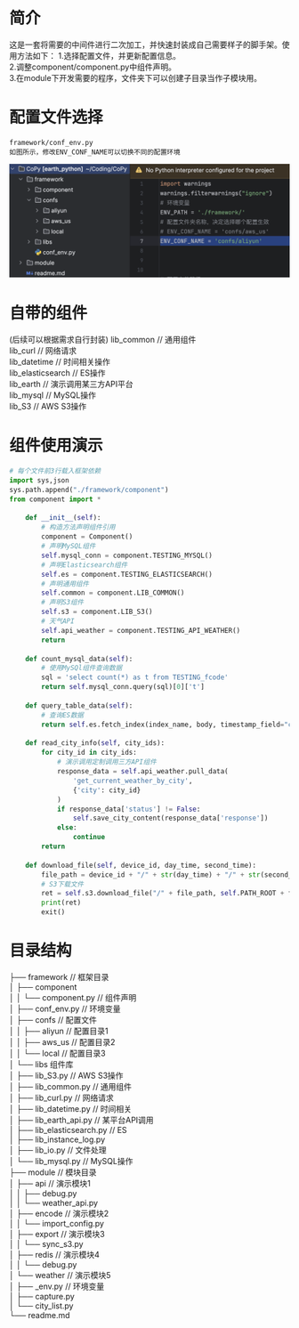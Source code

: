 # 简介
这是一套将需要的中间件进行二次加工，并快速封装成自己需要样子的脚手架。使用方法如下：
1.选择配置文件，并更新配置信息。<br />
2.调整component/component.py中组件声明。<br />
3.在module下开发需要的程序，文件夹下可以创建子目录当作子模块用。<br />

# 配置文件选择
```
framework/conf_env.py
如图所示，修改ENV_CONF_NAME可以切换不同的配置环境
```
<img src="config_screenshot.png">

# 自带的组件<br />
(后续可以根据需求自行封装)
lib_common // 通用组件 <br />
lib_curl // 网络请求 <br />
lib_datetime // 时间相关操作<br />
lib_elasticsearch // ES操作<br />
lib_earth // 演示调用某三方API平台<br />
lib_mysql // MySQL操作<br />
lib_S3 // AWS S3操作<br />
# 组件使用演示
```python
# 每个文件前3行载入框架依赖
import sys,json
sys.path.append("./framework/component")
from component import *

    def __init__(self):
        # 构造方法声明组件引用
        component = Component()
        # 声明MySQL组件
        self.mysql_conn = component.TESTING_MYSQL()
        # 声明Elasticsearch组件
        self.es = component.TESTING_ELASTICSEARCH()
        # 声明通用组件
        self.common = component.LIB_COMMON()
        # 声明S3组件
        self.s3 = component.LIB_S3()
        # 天气API         
        self.api_weather = component.TESTING_API_WEATHER()
        return
    
    def count_mysql_data(self):
        # 使用MySQl组件查询数据
        sql = 'select count(*) as t from TESTING_fcode'
        return self.mysql_conn.query(sql)[0]['t']
        
    def query_table_data(self):
        # 查询ES数据
        return self.es.fetch_index(index_name, body, timestamp_field="create_time", timezone=timezone)

    def read_city_info(self, city_ids):
        for city_id in city_ids:
            # 演示调用定制调用三方API组件
            response_data = self.api_weather.pull_data(
                'get_current_weather_by_city',
                {'city': city_id}
            )
            if response_data['status'] != False:
                self.save_city_content(response_data['response'])
            else:
                continue
        return

    def download_file(self, device_id, day_time, second_time):
        file_path = device_id + "/" + str(day_time) + "/" + str(second_time) + ".txt"
        # S3下载文件
        ret = self.s3.download_file("/" + file_path, self.PATH_ROOT + file_path)
        print(ret)
        exit()
```

# 目录结构
├── framework // 框架目录<br />
│  ├── component <br />
│  │  └── component.py // 组件声明<br />
│  ├── conf_env.py // 环境变量<br />
│  ├── confs // 配置文件<br />
│  │  ├── aliyun // 配置目录1<br />
│  │  ├── aws_us // 配置目录2<br />
│  │  └── local // 配置目录3<br />
│  └── libs 组件库 <br />
│      ├── lib_S3.py // AWS S3操作<br />
│      ├── lib_common.py // 通用组件<br />
│      ├── lib_curl.py // 网络请求<br />
│      ├── lib_datetime.py // 时间相关<br />
│      ├── lib_earth_api.py // 某平台API调用<br />
│      ├── lib_elasticsearch.py // ES<br />
│      ├── lib_instance_log.py <br />
│      ├── lib_io.py // 文件处理<br />
│      └── lib_mysql.py // MySQL操作<br />
├── module // 模块目录<br />
│  ├── api // 演示模块1<br />
│  │  ├── debug.py <br />
│  │  └── weather_api.py <br />
│  ├── encode // 演示模块2<br />
│  │  └── import_config.py <br />
│  ├── export // 演示模块3<br />
│  │  └── sync_s3.py <br />
│  ├── redis // 演示模块4<br />
│  │  └── debug.py <br />
│  └── weather // 演示模块5<br />
│      ├── _env.py // 环境变量<br />
│      ├── capture.py <br />
│      └── city_list.py<br />
└── readme.md<br />



